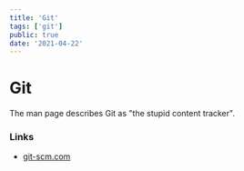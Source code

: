 ```yaml
---
title: 'Git'
tags: ['git']
public: true
date: '2021-04-22'
---
```


# Git

The man page describes Git as "the stupid content tracker".

### Links

- [git-scm.com](https://git-scm.com)
